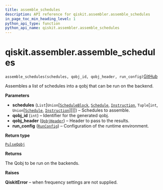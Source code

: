 ```yaml
---
title: assemble_schedules
description: API reference for qiskit.assembler.assemble_schedules
in_page_toc_min_heading_level: 1
python_api_type: function
python_api_name: qiskit.assembler.assemble_schedules
---
```


# qiskit.assembler.assemble\_schedules

<span id="qiskit.assembler.assemble_schedules" />

`assemble_schedules(schedules, qobj_id, qobj_header, run_config)`[GitHub](https://github.com/qiskit/qiskit/tree/stable/0.39/qiskit/assembler/assemble_schedules.py "view source code")

Assembles a list of schedules into a qobj that can be run on the backend.

**Parameters**

*   **schedules** (`List`\[`Union`\[[`ScheduleBlock`](qiskit.pulse.ScheduleBlock "qiskit.pulse.schedule.ScheduleBlock"), [`Schedule`](qiskit.pulse.Schedule "qiskit.pulse.schedule.Schedule"), [`Instruction`](pulse#qiskit.pulse.instructions.Instruction "qiskit.pulse.instructions.instruction.Instruction"), `Tuple`\[`int`, `Union`\[[`Schedule`](qiskit.pulse.Schedule "qiskit.pulse.schedule.Schedule"), [`Instruction`](pulse#qiskit.pulse.instructions.Instruction "qiskit.pulse.instructions.instruction.Instruction")]]]]) – Schedules to assemble.
*   **qobj\_id** (`int`) – Identifier for the generated qobj.
*   **qobj\_header** ([`QobjHeader`](qiskit.qobj.QobjHeader "qiskit.qobj.common.QobjHeader")) – Header to pass to the results.
*   **run\_config** ([`RunConfig`](qiskit.assembler.RunConfig "qiskit.assembler.run_config.RunConfig")) – Configuration of the runtime environment.

**Return type**

[`PulseQobj`](qiskit.qobj.PulseQobj "qiskit.qobj.pulse_qobj.PulseQobj")

**Returns**

The Qobj to be run on the backends.

**Raises**

**QiskitError** – when frequency settings are not supplied.

